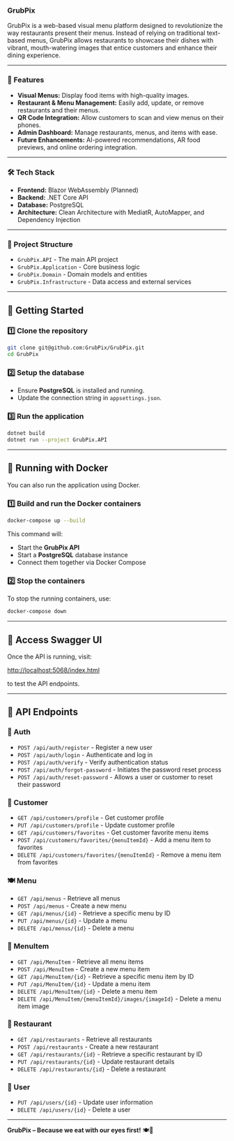 ### **GrubPix**

GrubPix is a web-based visual menu platform designed to revolutionize the way restaurants present their menus. Instead of relying on traditional text-based menus, GrubPix allows restaurants to showcase their dishes with vibrant, mouth-watering images that entice customers and enhance their dining experience.

---

### **🚀 Features**

- **Visual Menus:** Display food items with high-quality images.
- **Restaurant & Menu Management:** Easily add, update, or remove restaurants and their menus.
- **QR Code Integration:** Allow customers to scan and view menus on their phones.
- **Admin Dashboard:** Manage restaurants, menus, and items with ease.
- **Future Enhancements:** AI-powered recommendations, AR food previews, and online ordering integration.

---

### **🛠 Tech Stack**

- **Frontend:** Blazor WebAssembly (Planned)
- **Backend:** .NET Core API
- **Database:** PostgreSQL
- **Architecture:** Clean Architecture with MediatR, AutoMapper, and Dependency Injection

---

### **📁 Project Structure**

- `GrubPix.API` - The main API project
- `GrubPix.Application` - Core business logic
- `GrubPix.Domain` - Domain models and entities
- `GrubPix.Infrastructure` - Data access and external services

---

## **🚀 Getting Started**

### **1️⃣ Clone the repository**

```bash
git clone git@github.com:GrubPix/GrubPix.git
cd GrubPix
```

### **2️⃣ Setup the database**

- Ensure **PostgreSQL** is installed and running.
- Update the connection string in `appsettings.json`.

### **3️⃣ Run the application**

```bash
dotnet build
dotnet run --project GrubPix.API
```

---

## **🐳 Running with Docker**

You can also run the application using Docker.

### **1️⃣ Build and run the Docker containers**

```bash
docker-compose up --build
```

This command will:

- Start the **GrubPix API**
- Start a **PostgreSQL** database instance
- Connect them together via Docker Compose

### **2️⃣ Stop the containers**

To stop the running containers, use:

```bash
docker-compose down
```

---

## **🔗 Access Swagger UI**

Once the API is running, visit:

[http://localhost:5068/index.html](http://localhost:5068/index.html)

to test the API endpoints.

---

## **📝 API Endpoints**

### **🔑 Auth**

- `POST /api/auth/register` - Register a new user
- `POST /api/auth/login` - Authenticate and log in
- `POST /api/auth/verify` - Verify authentication status
- `POST /api/auth/forgot-password` - Initiates the password reset process
- `POST /api/auth/reset-password` - Allows a user or customer to reset their password

### **👤 Customer**

- `GET /api/customers/profile` - Get customer profile
- `PUT /api/customers/profile` - Update customer profile
- `GET /api/customers/favorites` - Get customer favorite menu items
- `POST /api/customers/favorites/{menuItemId}` - Add a menu item to favorites
- `DELETE /api/customers/favorites/{menuItemId}` - Remove a menu item from favorites

### **🍽️ Menu**

- `GET /api/menus` - Retrieve all menus
- `POST /api/menus` - Create a new menu
- `GET /api/menus/{id}` - Retrieve a specific menu by ID
- `PUT /api/menus/{id}` - Update a menu
- `DELETE /api/menus/{id}` - Delete a menu

### **🥘 MenuItem**

- `GET /api/MenuItem` - Retrieve all menu items
- `POST /api/MenuItem` - Create a new menu item
- `GET /api/MenuItem/{id}` - Retrieve a specific menu item by ID
- `PUT /api/MenuItem/{id}` - Update a menu item
- `DELETE /api/MenuItem/{id}` - Delete a menu item
- `DELETE /api/MenuItem/{menuItemId}/images/{imageId}` - Delete a menu item image

### **🏬 Restaurant**

- `GET /api/restaurants` - Retrieve all restaurants
- `POST /api/restaurants` - Create a new restaurant
- `GET /api/restaurants/{id}` - Retrieve a specific restaurant by ID
- `PUT /api/restaurants/{id}` - Update restaurant details
- `DELETE /api/restaurants/{id}` - Delete a restaurant

### **👤 User**

- `PUT /api/users/{id}` - Update user information
- `DELETE /api/users/{id}` - Delete a user

---

**GrubPix – Because we eat with our eyes first!** 🍽️👀
